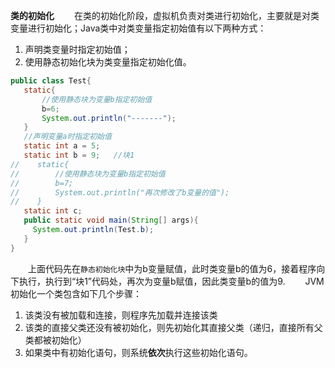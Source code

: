 **类的初始化**
&emsp;&emsp;在类的初始化阶段，虚拟机负责对类进行初始化，主要就是对类变量进行初始化；Java类中对类变量指定初始值有以下两种方式：
 1. 声明类变量时指定初始值；
 2. 使用静态初始化块为类变量指定初始化值。

 ```java
public class Test{
    static{
        //使用静态块为变量b指定初始值
        b=6;
        System.out.println("-------");
    }
    //声明变量a时指定初始值
    static int a = 5;
    static int b = 9;   //块1
//    static{
//        //使用静态块为变量b指定初始值
//        b=7;
//        System.out.println("再次修改了b变量的值");
//    }
    static int c;
    public static void main(String[] args){
      System.out.println(Test.b);
    }
}
```
&emsp;&emsp;上面代码先在`静态初始化块`中为b变量赋值，此时类变量b的值为6，接着程序向下执行，执行到“块1”代码处，再次为变量b赋值，因此类变量b的值为9.
&emsp;&emsp;JVM初始化一个类包含如下几个步骤：
 1. 该类没有被加载和连接，则程序先加载并连接该类
 2. 该类的直接父类还没有被初始化，则先初始化其直接父类（递归，直接所有父类都被初始化）
 3. 如果类中有初始化语句，则系统**依次**执行这些初始化语句。